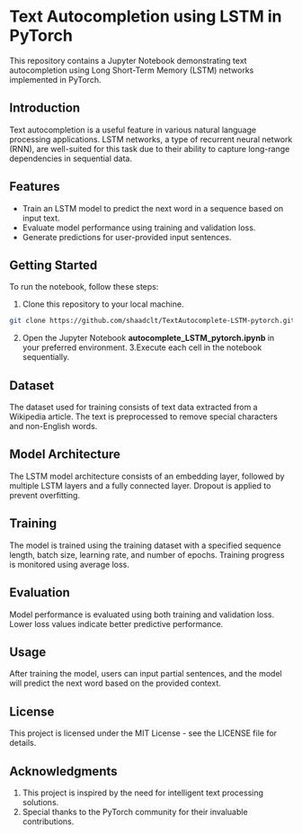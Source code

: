# Text Autocompletion using LSTM in PyTorch
This repository contains a Jupyter Notebook demonstrating text autocompletion using Long Short-Term Memory (LSTM) networks implemented in PyTorch.

## Introduction
Text autocompletion is a useful feature in various natural language processing applications. LSTM networks, a type of recurrent neural network (RNN), are well-suited for this task due to their ability to capture long-range dependencies in sequential data.

## Features
- Train an LSTM model to predict the next word in a sequence based on input text.
- Evaluate model performance using training and validation loss.
- Generate predictions for user-provided input sentences.

## Getting Started
To run the notebook, follow these steps:

1. Clone this repository to your local machine.
```bash
git clone https://github.com/shaadclt/TextAutocomplete-LSTM-pytorch.git
```
2. Open the Jupyter Notebook **autocomplete_LSTM_pytorch.ipynb** in your preferred environment.
3.Execute each cell in the notebook sequentially.

## Dataset
The dataset used for training consists of text data extracted from a Wikipedia article. The text is preprocessed to remove special characters and non-English words.

## Model Architecture
The LSTM model architecture consists of an embedding layer, followed by multiple LSTM layers and a fully connected layer. Dropout is applied to prevent overfitting.

## Training
The model is trained using the training dataset with a specified sequence length, batch size, learning rate, and number of epochs. Training progress is monitored using average loss.

## Evaluation
Model performance is evaluated using both training and validation loss. Lower loss values indicate better predictive performance.

## Usage
After training the model, users can input partial sentences, and the model will predict the next word based on the provided context.

## License
This project is licensed under the MIT License - see the LICENSE file for details.

## Acknowledgments
1. This project is inspired by the need for intelligent text processing solutions.
2. Special thanks to the PyTorch community for their invaluable contributions.
